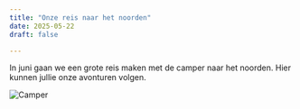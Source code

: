 ```yaml
---
title: "Onze reis naar het noorden"
date: 2025-05-22
draft: false

---
```



In juni gaan we een grote reis maken met de camper naar het noorden. Hier kunnen jullie onze avonturen volgen.

![Camper](/images/camper.jpg)

